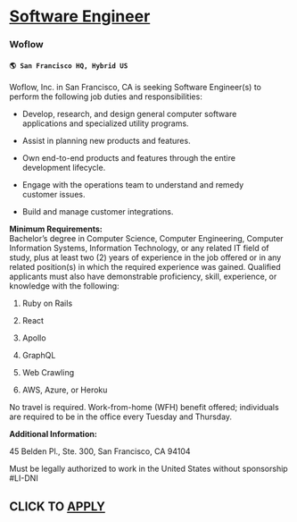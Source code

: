 # [Software Engineer](https://www.remotewlb.com/apply/software-engineer-116474)  
### Woflow  
#### `🌎 San Francisco HQ, Hybrid US`  

Woflow, Inc. in San Francisco, CA is seeking Software Engineer(s) to  
perform the following job duties and responsibilities:

  * Develop, research, and design general computer software   
applications and specialized utility programs.

  * Assist in planning new products and features.

  * Own end-to-end products and features through the entire   
development lifecycle.

  * Engage with the operations team to understand and remedy   
customer issues.

  * Build and manage customer integrations.

 **Minimum Requirements:**  
Bachelor’s degree in Computer Science, Computer Engineering, Computer Information Systems, Information Technology, or any related IT field of study, plus at least two (2) years of experience in the job offered or in any related position(s) in which the required experience was gained. Qualified applicants must also have demonstrable proficiency, skill, experience, or knowledge with the following:

  1. Ruby on Rails

  2. React

  3. Apollo

  4. GraphQL

  5. Web Crawling

  6. AWS, Azure, or Heroku

No travel is required. Work-from-home (WFH) benefit offered; individuals are required to be in the office every Tuesday and Thursday.  

 **Additional Information:**

45 Belden Pl., Ste. 300, San Francisco, CA 94104  
  
Must be legally authorized to work in the United States without sponsorship #LI-DNI

  
## CLICK TO [APPLY](https://www.remotewlb.com/apply/software-engineer-116474)

